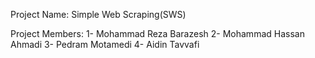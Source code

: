 Project Name: Simple Web Scraping(SWS)

Project Members: 
1- Mohammad Reza Barazesh
2- Mohammad Hassan Ahmadi
3- Pedram Motamedi
4- Aidin Tavvafi

